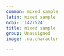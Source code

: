 ```yaml
---
common: mixed sample
latin: mixed sample
ncbi: '1427524'
title: mixed sample
group: Unassigned
image: .na.character

---
```

